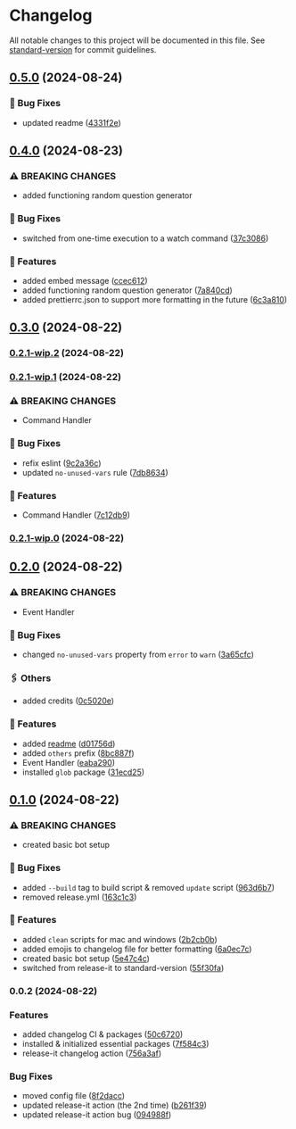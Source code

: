# Changelog

All notable changes to this project will be documented in this file. See [standard-version](https://github.com/conventional-changelog/standard-version) for commit guidelines.

## [0.5.0](https://github.com/haydenykh/SainsOrScienceBot/compare/v0.4.0...v0.5.0) (2024-08-24)


### 🔧 Bug Fixes

* updated readme ([4331f2e](https://github.com/haydenykh/SainsOrScienceBot/commit/4331f2e1f218be4227d899fd2e235ba9a440aeb6))

## [0.4.0](https://github.com/haydenykh/SainsOrScienceBot/compare/v0.3.0...v0.4.0) (2024-08-23)


### ⚠ BREAKING CHANGES

* added functioning random question generator

### 🔧 Bug Fixes

* switched from one-time execution to a watch command ([37c3086](https://github.com/haydenykh/SainsOrScienceBot/commit/37c3086f621c603145fc444667a5c481c50614bc))


### 🚀 Features

* added embed message ([ccec612](https://github.com/haydenykh/SainsOrScienceBot/commit/ccec612de9566d8c1bbc1851d1e9b5cc42d32631))
* added functioning random question generator ([7a840cd](https://github.com/haydenykh/SainsOrScienceBot/commit/7a840cdce4682ff7be1a94cb1bd3f04f14a4d1f7))
* added prettierrc.json to support more formatting in the future ([6c3a810](https://github.com/haydenykh/SainsOrScienceBot/commit/6c3a8104c95a54d2826a631cdbd861a08004461e))

## [0.3.0](https://github.com/haydenykh/SainsOrScienceBot/compare/v0.2.1-wip.2...v0.3.0) (2024-08-22)

### [0.2.1-wip.2](https://github.com/haydenykh/SainsOrScienceBot/compare/v0.2.1-wip.1...v0.2.1-wip.2) (2024-08-22)

### [0.2.1-wip.1](https://github.com/haydenykh/SainsOrScienceBot/compare/v0.2.1-wip.0...v0.2.1-wip.1) (2024-08-22)


### ⚠ BREAKING CHANGES

* Command Handler

### 🔧 Bug Fixes

* refix eslint ([9c2a36c](https://github.com/haydenykh/SainsOrScienceBot/commit/9c2a36cf90bcd822ff4eddc651fe87ede0d0fd47))
* updated `no-unused-vars` rule ([7db8634](https://github.com/haydenykh/SainsOrScienceBot/commit/7db8634b6ab3a7827f11e36f7ad6fa86e3007597))


### 🚀 Features

* Command Handler ([7c12db9](https://github.com/haydenykh/SainsOrScienceBot/commit/7c12db999901e253dc7f117ddb33430ff52b64cc))

### [0.2.1-wip.0](https://github.com/haydenykh/SainsOrScienceBot/compare/v0.2.0...v0.2.1-wip.0) (2024-08-22)

## [0.2.0](https://github.com/haydenykh/SainsOrScienceBot/compare/v0.1.0...v0.2.0) (2024-08-22)


### ⚠ BREAKING CHANGES

* Event Handler

### 🔧 Bug Fixes

* changed `no-unused-vars` property from `error` to `warn` ([3a65cfc](https://github.com/haydenykh/SainsOrScienceBot/commit/3a65cfc3793fe78dc499905799024e399fa88d4f))


### 🖇️ Others

* added credits ([0c5020e](https://github.com/haydenykh/SainsOrScienceBot/commit/0c5020e83a327e6cfd49de96a29e7b7ac83e068d))


### 🚀 Features

* added [readme](README.md) ([d01756d](https://github.com/haydenykh/SainsOrScienceBot/commit/d01756d94ca7b34f8c8f5780eec2d8e924064f86))
* added `others` prefix ([8bc887f](https://github.com/haydenykh/SainsOrScienceBot/commit/8bc887f909258161defd909a45c78d2031fb8010))
* Event Handler ([eaba290](https://github.com/haydenykh/SainsOrScienceBot/commit/eaba2902c372956b31d02c2e151d0065f4493e38))
* installed `glob` package ([31ecd25](https://github.com/haydenykh/SainsOrScienceBot/commit/31ecd25e2a09eb5650bd1d9f9cc98e8e60a3b757))

## [0.1.0](https://github.com/haydenykh/SainsOrScienceBot/compare/v0.0.2...v0.1.0) (2024-08-22)


### ⚠ BREAKING CHANGES

* created basic bot setup

### 🔧 Bug Fixes

* added `--build` tag to build script & removed `update` script ([963d6b7](https://github.com/haydenykh/SainsOrScienceBot/commit/963d6b72402c4701bd5c6eda5750280505490a5e))
* removed release.yml ([163c1c3](https://github.com/haydenykh/SainsOrScienceBot/commit/163c1c393905b3bff04eb729b4ceecf90df62774))


### 🚀 Features

* added `clean` scripts for mac and windows ([2b2cb0b](https://github.com/haydenykh/SainsOrScienceBot/commit/2b2cb0bd58cb5b6ab1aeecc68fef01886146f91f))
* added emojis to changelog file for better formatting ([6a0ec7c](https://github.com/haydenykh/SainsOrScienceBot/commit/6a0ec7c81473936339ea2d18341caddc7defe8d9))
* created basic bot setup ([5e47c4c](https://github.com/haydenykh/SainsOrScienceBot/commit/5e47c4c275e6ce64b83e6ee6f99bbd2d538fcf48))
* switched from release-it to standard-version ([55f30fa](https://github.com/haydenykh/SainsOrScienceBot/commit/55f30fa78603fb5b88aa2aa6a571da35f7900123))

### 0.0.2 (2024-08-22)


### Features

* added changelog CI & packages ([50c6720](https://github.com/haydenykh/SainsOrScienceBot/commit/50c67204801a4da1bed61e26a65263993fa0338c))
* installed & initialized essential packages ([7f584c3](https://github.com/haydenykh/SainsOrScienceBot/commit/7f584c3f4502795d74fe6b64520cb5b988dfab29))
* release-it changelog action ([756a3af](https://github.com/haydenykh/SainsOrScienceBot/commit/756a3af4cd50e04d9d6395bded1c7049444410cb))


### Bug Fixes

* moved config file ([8f2dacc](https://github.com/haydenykh/SainsOrScienceBot/commit/8f2dacc59f0d0ba58b84e4f9c4c8e724e3a7db3e))
* updated release-it action (the 2nd time) ([b261f39](https://github.com/haydenykh/SainsOrScienceBot/commit/b261f3971e92b2c2a11545c625a5dbf054c66568))
* updated release-it action bug ([094988f](https://github.com/haydenykh/SainsOrScienceBot/commit/094988f7960cc13751b6288c0d59566e1c7809e0))

